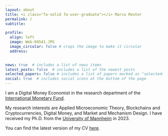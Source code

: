 ```yaml
---
layout: about
title: <i class="fa-solid fa-user-graduate"></i> Marco Reuter
permalink: /
subtitle:

profile:
  align: left
  image: Web-04541.JPG
  image_circular: false # crops the image to make it circular
  address: 
  

news: true  # includes a list of news items
latest_posts: false  # includes a list of the newest posts
selected_papers: false # includes a list of papers marked as "selected={true}"
social: true  # includes social icons at the bottom of the page
---
```

I am a Digital Money Economist in the research department of the [International Monetary Fund](https://www.imf.org/). 

My research interests are Applied Microeconomic Theory, Blockchains and Cryptocurrencies, Digital Money, and Market and Mechanism Design. I have received my Ph.D. from the [University of Mannheim](https://www.vwl.uni-mannheim.de/en/) in 2023.

You can find the latest version of my CV [here](assets/pdf/cv.pdf).
